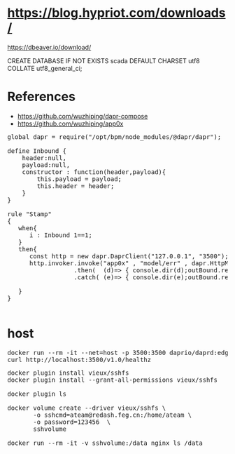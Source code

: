 # https://blog.hypriot.com/downloads/

https://dbeaver.io/download/

 CREATE DATABASE IF NOT EXISTS scada DEFAULT CHARSET utf8 COLLATE utf8_general_ci;

# References
* https://github.com/wuzhiping/dapr-compose
* https://github.com/wuzhiping/app0x


<pre>
global dapr = require("/opt/bpm/node_modules/@dapr/dapr");

define Inbound {
    header:null,
    payload:null,
    constructor : function(header,payload){
        this.payload = payload;
        this.header = header;
    }
}

rule "Stamp"
{
   when{
      i : Inbound 1==1;
   }
   then{
      const http = new dapr.DaprClient("127.0.0.1", "3500");
      http.invoker.invoke("app0x" , "model/err" , dapr.HttpMethod.POST, { from:"dapr",value:"abc",temp:(new Date()).getTime() })
                  .then(  (d)=> { console.dir(d);outBound.result = d; next()})
                  .catch( (e)=> { console.dir(e);outBound.result = i.payload;next() });

   }
}

</pre>

# host
<pre>
docker run --rm -it --net=host -p 3500:3500 daprio/daprd:edge ./daprd -app-id app0x xxxxx yyyyy zzzzz
curl http://localhost:3500/v1.0/healthz
</pre>


<pre>
docker plugin install vieux/sshfs
docker plugin install --grant-all-permissions vieux/sshfs

docker plugin ls

docker volume create --driver vieux/sshfs \
       -o sshcmd=ateam@redash.feg.cn:/home/ateam \
       -o password=123456  \
       sshvolume

docker run --rm -it -v sshvolume:/data nginx ls /data
</pre>
